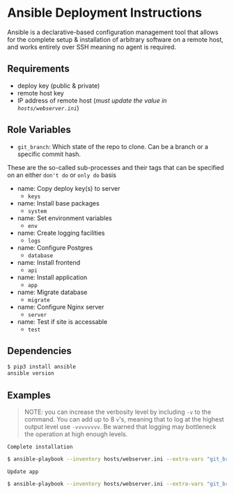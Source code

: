 Ansible Deployment Instructions
=========

Ansible is a declarative-based configuration management tool that allows for the complete setup & installation of arbitrary software on a remote host, and works entirely over SSH meaning no agent is required.

Requirements
------------
- deploy key (public & private)
- remote host key
- IP address of remote host (*must update the value in `hosts/webserver.ini`*)

Role Variables
--------------
- `git_branch`: Which state of the repo to clone. Can be a branch or a specific commit hash.

These are the so-called sub-processes and their tags that can be specified on an either `don't do` or `only do` basis

- name: Copy deploy key(s) to server
  - `keys`
- name: Install base packages
  - `system`
- name: Set environment variables
  - `env`
- name: Create logging facilities
  - `logs`
- name: Configure Postgres
  - `database`
- name: Install frontend
  - `api`
- name: Install application
  - `app`
- name: Migrate database
  - `migrate`
- name: Configure Nginx server
  - `server`
- name: Test if site is accessable
  - `test`

Dependencies
------------

```bash
$ pip3 install ansible
ansible version
```

Examples
----------------

> NOTE: you can increase the verbosity level by including `-v` to the command. You can add up to 8 `v`'s, meaning that to log at the highest output level use `-vvvvvvvv`. Be warned that logging may bottleneck the operation at high enough levels.

`Complete installation`
```bash
$ ansible-playbook --inventory hosts/webserver.ini --extra-vars "git_branch=master"
```

`Update app`
```bash
$ ansible-playbook --inventory hosts/webserver.ini --extra-vars "git_branch=master" --tags "app, migrate, server, test"
```


